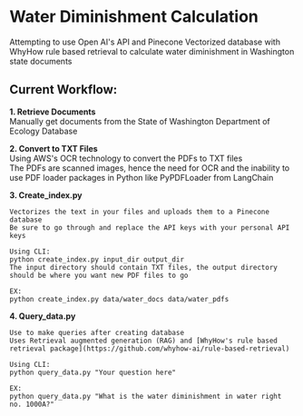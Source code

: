 # Water Diminishment Calculation

Attempting to use Open AI's API and Pinecone Vectorized database with WhyHow rule based retrieval to calculate water diminishment in Washington state documents

## Current Workflow:  
  
**1. Retrieve Documents**   
    Manually get documents from the State of Washington Department of Ecology Database  
  
**2. Convert to TXT Files**  
    Using AWS's OCR technology to convert the PDFs to TXT files  
    The PDFs are scanned images, hence the need for OCR and the inability to use PDF loader packages in Python like PyPDFLoader from LangChain  
  
**3. Create_index.py**   
  
    Vectorizes the text in your files and uploads them to a Pinecone database  
    Be sure to go through and replace the API keys with your personal API keys  
  
    Using CLI:  
    python create_index.py input_dir output_dir  
    The input directory should contain TXT files, the output directory should be where you want new PDF files to go  
  
    EX:  
    python create_index.py data/water_docs data/water_pdfs  
  
**4. Query_data.py**  
  
    Use to make queries after creating database  
    Uses Retrieval augmented generation (RAG) and [WhyHow's rule based retrieval package](https://github.com/whyhow-ai/rule-based-retrieval)  

    Using CLI:  
    python query_data.py "Your question here"  
  
    EX:  
    python query_data.py "What is the water diminishment in water right no. 1000A?"  

